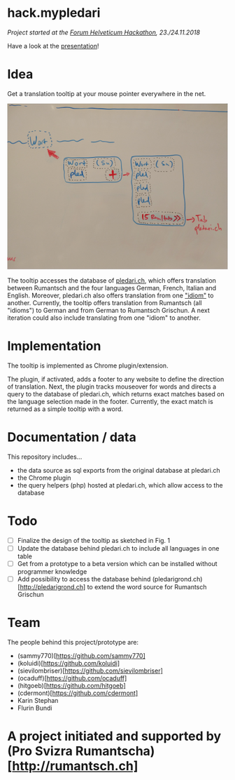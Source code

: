 # hack.mypledari

*Project started at the [Forum Helveticum Hackathon](https://hack.opendata.ch/event/22), 23./24.11.2018*

Have a look at the [presentation](https://docs.google.com/presentation/d/1iClMrRkEmffKaTM_EM8LHT8cgDvWqXB9_0IR67NUHZM/edit?usp=sharing)!

# Idea

Get a translation tooltip at your mouse pointer everywhere in the net. 

![sketch](skizze.jpg)

The tooltip accesses the database of [pledari.ch](http://pledari.ch), which offers translation between Rumantsch and the four languages German, French, Italian and English. Moreover, pledari.ch also offers translation from one ["idiom"](https://de.wikipedia.org/wiki/Idiom_(B%C3%BCndnerromanisch)) to another. 
Currently, the tooltip offers translation from Rumantsch (all "idioms") to German and from German to Rumantsch Grischun. A next iteration could also include translating from one "idiom" to another. 

# Implementation

The tooltip is implemented as Chrome plugin/extension. 

The plugin, if activated, adds a footer to any website to define the direction of translation. Next, the plugin tracks mouseover for words and directs a query to the database of pledari.ch, which returns exact matches based on the language selection made in the footer. Currently, the exact match is returned as a simple tooltip with a word. 

# Documentation / data

This repository includes...
* the data source as sql exports from the original database at pledari.ch
* the Chrome plugin
* the query helpers (php) hosted at pledari.ch, which allow access to the database

# Todo

- [ ] Finalize the design of the tooltip as sketched in Fig. 1
- [ ] Update the database behind pledari.ch to include all languages in one table
- [ ] Get from a prototype to a beta version which can be installed without programmer knowledge
- [ ] Add possibility to access the database behind (pledarigrond.ch)[http://pledarigrond.ch] to extend the word source for Rumantsch Grischun

# Team

The people behind this project/prototype are:
* (sammy770)[https://github.com/sammy770]
* (koluidi)[https://github.com/koluidi]
* (sievilombriser)[https://github.com/sievilombriser]
* (ocaduff)[https://github.com/ocaduff]
* (hitgoeb)[https://github.com/hitgoeb]
* (cdermont)[https://github.com/cdermont]
* Karin Stephan
* Flurin Bundi


# A project initiated and supported by (Pro Svizra Rumantscha)[http://rumantsch.ch]

